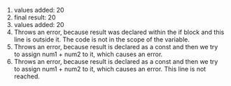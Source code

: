 1. values added:  20
2. final result:  20
3. values added:  20
4. Throws an error, because result was declared within the if block and this line is outside it. The code is not in the scope of the variable. 
5. Throws an error, because result is declared as a const and then we try to assign num1 + num2 to it, which causes an error.
6. Throws an error, because result is declared as a const and then we try to assign num1 + num2 to it, which causes an error. This line is not reached.